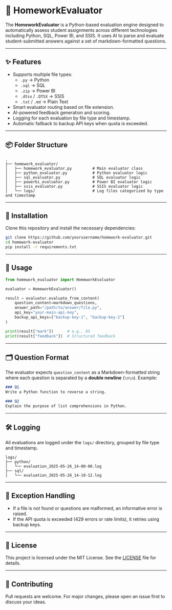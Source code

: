 # 📘 HomeworkEvaluator

The **HomeworkEvaluator** is a Python-based evaluation engine designed to automatically assess student assignments across different technologies including Python, SQL, Power BI, and SSIS. It uses AI to parse and evaluate student-submitted answers against a set of markdown-formatted questions.

---

## ✨ Features

- Supports multiple file types:
  - `.py` → Python
  - `.sql` → SQL
  - `.zip` → Power BI
  - `.dtsx` / `.DTSX` → SSIS
  - `.txt` / `.md` → Plain Text
- Smart evaluator routing based on file extension.
- AI-powered feedback generation and scoring.
- Logging for each evaluation by file type and timestamp.
- Automatic fallback to backup API keys when quota is exceeded.

---

## 📦 Folder Structure

```
.
├── homework_evaluator/
│   ├── homework_evaluator.py         # Main evaluator class
│   ├── python_evaluator.py           # Python evaluator logic
│   ├── sql_evaluator.py              # SQL evaluator logic
│   ├── powerbi_evaluator.py          # Power BI evaluator logic
│   ├── ssis_evaluator.py             # SSIS evaluator logic
│   └── logs/                         # Log files categorized by type and timestamp
```

---

## 🔧 Installation

Clone this repository and install the necessary dependencies:

```bash
git clone https://github.com/yourusername/homework-evaluator.git
cd homework-evaluator
pip install -r requirements.txt
```

---

## 🧠 Usage

```python
from homework_evaluator import HomeworkEvaluator

evaluator = HomeworkEvaluator()

result = evaluator.evaluate_from_content(
    question_content=markdown_questions,
    answer_path="/path/to/answer/file.py",
    api_key="your-main-api-key",
    backup_api_keys=["backup-key-1", "backup-key-2"]
)

print(result["mark"])      # e.g., 85
print(result["feedback"])  # Structured feedback
```

---

## 🗂️ Question Format

The evaluator expects `question_content` as a Markdown-formatted string where each question is separated by a **double newline** (`\n\n`). Example:

```markdown
### Q1
Write a Python function to reverse a string.

### Q2
Explain the purpose of list comprehensions in Python.
```

---

## 🛠️ Logging

All evaluations are logged under the `logs/` directory, grouped by file type and timestamp.

```
logs/
├── python/
│   └── evaluation_2025-05-26_14-00-00.log
├── sql/
│   └── evaluation_2025-05-26_14-10-12.log
```

---

## 🧪 Exception Handling

- If a file is not found or questions are malformed, an informative error is raised.
- If the API quota is exceeded (429 errors or rate limits), it retries using backup keys.

---

## 📄 License

This project is licensed under the MIT License. See the [LICENSE](LICENSE) file for details.

---

## 🤝 Contributing

Pull requests are welcome. For major changes, please open an issue first to discuss your ideas.
